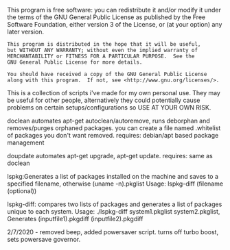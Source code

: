 This program is free software: you can redistribute it and/or modify
    it under the terms of the GNU General Public License as published by
    the Free Software Foundation, either version 3 of the License, or
    (at your option) any later version.

    This program is distributed in the hope that it will be useful,
    but WITHOUT ANY WARRANTY; without even the implied warranty of
    MERCHANTABILITY or FITNESS FOR A PARTICULAR PURPOSE.  See the
    GNU General Public License for more details.

    You should have received a copy of the GNU General Public License
    along with this program.  If not, see <http://www.gnu.org/licenses/>.
 
 

This is a collection of scripts i've made for my own personal use. 
They may be useful for other people,  alternatively they could potentially cause problems on certain setups/configurations so USE AT YOUR OWN RISK.


doclean automates apt-get autoclean/autoremove, runs deborphan and removes/purges orphaned packages.  you can create a file named .whitelist of packages you don't want removed.
requires: debian/apt based package management

doupdate automates apt-get upgrade, apt-get update.
requires: same as doclean



lspkg:Generates a list of packages installed on the machine and saves to a specified filename, otherwise (uname -n).pkglist
Usage: lspkg-diff (filename (optional))

lspkg-diff:  compares two lists of packages and generates a list of packages unique to each system.
Usage: ./lspkg-diff system1.pkglist system2.pkglist, Generates (inputfile1).pkgdiff (inputfile2).pkgdiff

2/7/2020 - removed beep, added powersaver script.  turns off turbo boost, sets powersave governor. 
